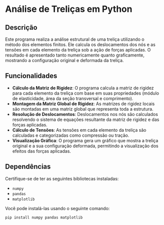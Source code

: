 # Análise de Treliças em Python

## Descrição

Este programa realiza a análise estrutural de uma treliça utilizando o método dos elementos finitos. Ele calcula os deslocamentos dos nós e as tensões em cada elemento da treliça sob a ação de forças aplicadas. O resultado é apresentado tanto numericamente quanto graficamente, mostrando a configuração original e deformada da treliça.

## Funcionalidades

- **Cálculo da Matriz de Rigidez**: O programa calcula a matriz de rigidez para cada elemento da treliça com base em suas propriedades (módulo de elasticidade, área da seção transversal e comprimento).
- **Montagem da Matriz Global de Rigidez**: As matrizes de rigidez locais são montadas em uma matriz global que representa toda a estrutura.
- **Resolução de Deslocamentos**: Deslocamentos nos nós são calculados resolvendo o sistema de equações resultante da matriz de rigidez e das forças aplicadas.
- **Cálculo de Tensões**: As tensões em cada elemento da treliça são calculadas e categorizadas como compressão ou tração.
- **Visualização Gráfica**: O programa gera um gráfico que mostra a treliça original e a sua configuração deformada, permitindo a visualização dos efeitos das forças aplicadas.

## Dependências

Certifique-se de ter as seguintes bibliotecas instaladas:

- `numpy`
- `pandas`
- `matplotlib`

Você pode instalá-las usando o seguinte comando:

```bash
pip install numpy pandas matplotlib
